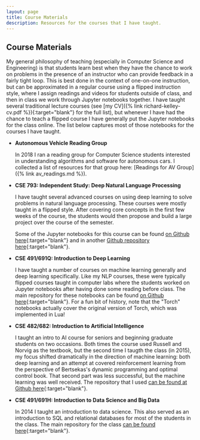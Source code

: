 ```yaml
---
layout: page
title: Course Materials
description: Resources for the courses that I have taught.
---
```


## Course Materials

My general philosophy of teaching (especially in Computer Science and Engineering) is that students learn best when they have the chance to work on problems in the presence of an instructor who can provide feedback in a fairly tight loop. This is best done in the context of one-on-one instruction, but can be approximated in a regular course using a flipped instruction style, where I assign readings and videos for students outside of class, and then in class we work through Jupyter notebooks together. I have taught several traditional lecture courses (see [my CV]({% link richard-kelley-cv.pdf %}){:target="blank"} for the full list), but whenever I have had the chance to teach a flipped course I have generally put the Jupyter notebooks for the class online. The list below captures most of those notebooks for the courses I have taught.

- **Autonomous Vehicle Reading Group**

  In 2018 I ran a reading group for Computer Science students interested in understanding algorithms and software for autonomous cars. I collected a list of resources for that group here: [Readings for AV Group]({% link av_readings.md %}).

- **CSE 793: Independent Study: Deep Natural Language Processing**

  I have taught several advanced courses on using deep learning to solve problems in natural language processing. These courses were mostly taught in a flipped style. After covering core concepts in the first few weeks of the course, the students would then propose and build a large project over the course of the semester.

  Some of the Jupyter notebooks for this course can be found [on Github here](https://github.com/RichardKelley/neural-language-models){:target="blank"} and in another [Github repository here](https://github.com/RichardKelley/nlp17){:target="blank"}.

- **CSE 491/691Q: Introduction to Deep Learning**

  I have taught a number of courses on machine learning generally and deep learning specifically. Like my NLP courses, these were typically flipped courses taught in computer labs where the students worked on Jupyter notebooks after having done some reading before class. The main repository for these notebooks can be found [on Github here](https://github.com/RichardKelley/deep-learning){:target="blank"}. For a fun bit of history, note that the "Torch" notebooks actually cover the original version of Torch, which was implemented in Lua! 

- **CSE 482/682: Introduction to Artificial Intelligence**

  I taught an intro to AI course for seniors and beginning graduate students on two occasions. Both times the course used Russell and Norvig as the textbook, but the second time I taugth the class (in 2015), my focus shifted dramatically in the direction of machine learning: both deep learning and an attempt at covered reinforcement learning from the perspective of Bertsekas's dynamic programming and optimal control book. That second part was less successful, but the machine learning was well received. The repository that I used [can be found at Github here](https://github.com/RichardKelley/ai-fall-2015){:target="blank"}.

- **CSE 491/691H: Introduction to Data Science and Big Data**

  In 2014 I taught an introduction to data science. This also served as an introduction to SQL and relational databases for most of the students in the class. The main repository for the class [can be found here](https://github.com/RichardKelley/intro-data-science){:target="blank"}.